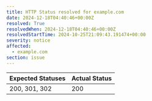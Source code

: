 ```yaml
---
title: HTTP Status resolved for example.com
date: 2024-12-18T04:40:46+00:00Z
resolved: True
resolvedWhen: 2024-12-18T04:40:46+00:00Z
resolvedStartTime: 2024-10-25T21:09:43.191474+00:00
severity: notice
affected:
  - example.com
section: issue
---
```


| Expected Statuses | Actual Status  |
|-------------------|----------------|
| 200, 301, 302 | 200 |

